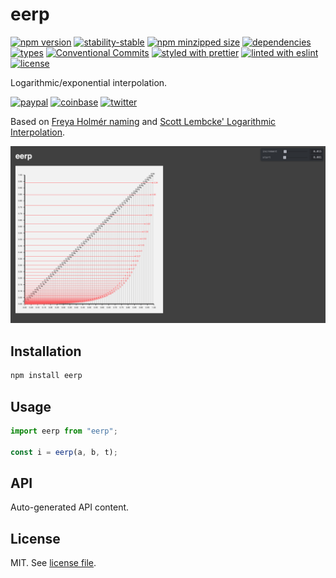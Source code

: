 # eerp

[![npm version](https://img.shields.io/npm/v/eerp)](https://www.npmjs.com/package/eerp)
[![stability-stable](https://img.shields.io/badge/stability-stable-green.svg)](https://www.npmjs.com/package/eerp)
[![npm minzipped size](https://img.shields.io/bundlephobia/minzip/eerp)](https://www.npmjs.com/package/eerp)
[![dependencies](https://img.shields.io/librariesio/release/npm/eerp)](https://github.com/dmnsgn/eerp/blob/main/package.json)
[![types](https://img.shields.io/npm/types/eerp)](https://github.com/microsoft/TypeScript)
[![Conventional Commits](https://img.shields.io/badge/Conventional%20Commits-1.0.0-fa6673.svg)](https://conventionalcommits.org)
[![styled with prettier](https://img.shields.io/badge/styled_with-Prettier-f8bc45.svg?logo=prettier)](https://github.com/prettier/prettier)
[![linted with eslint](https://img.shields.io/badge/linted_with-ES_Lint-4B32C3.svg?logo=eslint)](https://github.com/eslint/eslint)
[![license](https://img.shields.io/github/license/dmnsgn/eerp)](https://github.com/dmnsgn/eerp/blob/main/LICENSE.md)

Logarithmic/exponential interpolation.

[![paypal](https://img.shields.io/badge/donate-paypal-informational?logo=paypal)](https://paypal.me/dmnsgn)
[![coinbase](https://img.shields.io/badge/donate-coinbase-informational?logo=coinbase)](https://commerce.coinbase.com/checkout/56cbdf28-e323-48d8-9c98-7019e72c97f3)
[![twitter](https://img.shields.io/twitter/follow/dmnsgn?style=social)](https://twitter.com/dmnsgn)

Based on [Freya Holmér naming](https://twitter.com/FreyaHolmer/status/1068293398073929728) and [Scott Lembcke' Logarithmic Interpolation](https://www.gamedeveloper.com/programming/logarithmic-interpolation).

![](https://raw.githubusercontent.com/dmnsgn/eerp/main/screenshot.png)

## Installation

```bash
npm install eerp
```

## Usage

```js
import eerp from "eerp";

const i = eerp(a, b, t);
```

## API

<!-- api-start -->

Auto-generated API content.

<!-- api-end -->

## License

MIT. See [license file](https://github.com/dmnsgn/eerp/blob/main/LICENSE.md).
